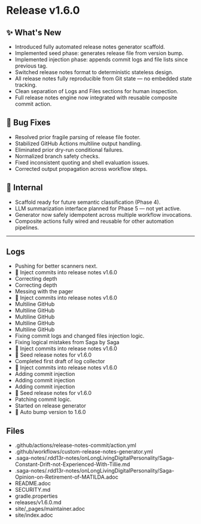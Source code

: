 # Release v1.6.0

## ✨ What's New

- Introduced fully automated release notes generator scaffold.
- Implemented seed phase: generates release file from version bump.
- Implemented injection phase: appends commit logs and file lists since previous tag.
- Switched release notes format to deterministic stateless design.
- All release notes fully reproducible from Git state — no embedded state tracking.
- Clean separation of Logs and Files sections for human inspection.
- Full release notes engine now integrated with reusable composite commit action.

## 🐛 Bug Fixes

- Resolved prior fragile parsing of release file footer.
- Stabilized GitHub Actions multiline output handling.
- Eliminated prior dry-run conditional failures.
- Normalized branch safety checks.
- Fixed inconsistent quoting and shell evaluation issues.
- Corrected output propagation across workflow steps.

## 🔬 Internal

- Scaffold ready for future semantic classification (Phase 4).
- LLM summarization interface planned for Phase 5 — not yet active.
- Generator now safely idempotent across multiple workflow invocations.
- Composite actions fully wired and reusable for other automation pipelines.

---
## Logs

- Pushing for better scanners next.
- 📝 Inject commits into release notes v1.6.0
- Correcting depth
- Correcting depth
- Messing with the pager
- 📝 Inject commits into release notes v1.6.0
- Multiline GitHub
- Multiline GitHub
- Multiline GitHub
- Multiline GitHub
- Multiline GitHub
- Fixing commit logs and changed files injection logic.
- Fixing logical mistakes from Saga by Saga
- 📝 Inject commits into release notes v1.6.0
- 📝 Seed release notes for v1.6.0
- Completed first draft of log collector
- 📝 Inject commits into release notes v1.6.0
- Adding commit injection
- Adding commit injection
- Adding commit injection
- 📝 Seed release notes for v1.6.0
- Patching commit logic.
- Started on release generator
- 🔼 Auto bump version to 1.6.0

## Files

- .github/actions/release-notes-commit/action.yml
- .github/workflows/custom-release-notes-generator.yml
- .saga-notes/.rdd13r-notes/onLongLivingDigitalPersonality/Saga-Constant-Drift-not-Experienced-With-Tillie.md
- .saga-notes/.rdd13r-notes/onLongLivingDigitalPersonality/Saga-Opinion-on-Retirement-of-MATILDA.adoc
- README.adoc
- SECURITY.md
- gradle.properties
- releases/v1.6.0.md
- site/_pages/maintainer.adoc
- site/index.adoc
